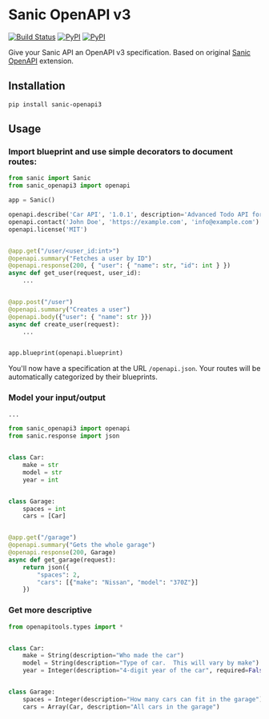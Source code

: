 # Sanic OpenAPI v3

[![Build Status](https://travis-ci.org/zloyuser/sanic-openapi3.svg?branch=master)](https://travis-ci.org/zloyuser/sanic-openapi3)
[![PyPI](https://img.shields.io/pypi/v/sanic-openapi3.svg)](https://pypi.python.org/pypi/sanic-openapi3/)
[![PyPI](https://img.shields.io/pypi/pyversions/sanic-openapi3.svg)](https://pypi.python.org/pypi/sanic-openapi3/)

Give your Sanic API an OpenAPI v3 specification.
Based on original [Sanic OpenAPI](https://github.com/channelcat/sanic-openapi) extension.

## Installation

```shell
pip install sanic-openapi3
```

## Usage

### Import blueprint and use simple decorators to document routes:

```python
from sanic import Sanic
from sanic_openapi3 import openapi

app = Sanic()

openapi.describe('Car API', '1.0.1', description='Advanced Todo API for own purposes')
openapi.contact('John Doe', 'https://example.com', 'info@example.com')
openapi.license('MIT')


@app.get("/user/<user_id:int>")
@openapi.summary("Fetches a user by ID")
@openapi.response(200, { "user": { "name": str, "id": int } })
async def get_user(request, user_id):
    ...


@app.post("/user")
@openapi.summary("Creates a user")
@openapi.body({"user": { "name": str }})
async def create_user(request):
    ...


app.blueprint(openapi.blueprint)
```

You'll now have a specification at the URL `/openapi.json`.
Your routes will be automatically categorized by their blueprints.

### Model your input/output

```python
...

from sanic_openapi3 import openapi
from sanic.response import json


class Car:
    make = str
    model = str
    year = int


class Garage:
    spaces = int
    cars = [Car]


@app.get("/garage")
@openapi.summary("Gets the whole garage")
@openapi.response(200, Garage)
async def get_garage(request):
    return json({
        "spaces": 2,
        "cars": [{"make": "Nissan", "model": "370Z"}]
    })

```

### Get more descriptive

```python
from openapitools.types import *


class Car:
    make = String(description="Who made the car")
    model = String(description="Type of car.  This will vary by make")
    year = Integer(description="4-digit year of the car", required=False)


class Garage:
    spaces = Integer(description="How many cars can fit in the garage")
    cars = Array(Car, description="All cars in the garage")
```

